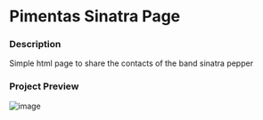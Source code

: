 # Pimentas Sinatra Page

### Description
Simple html page to share the contacts of the band sinatra pepper

### Project Preview
![image](https://user-images.githubusercontent.com/62767339/199377612-ecaa3203-9347-47f5-9cc0-0f5c14546141.png)
